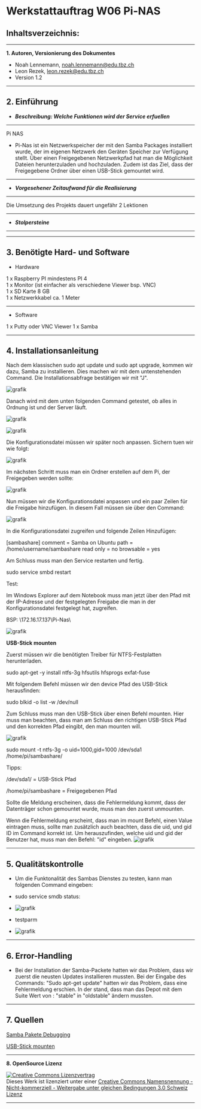 Werkstattauftrag W06 Pi-NAS
===========================================================================

**Inhaltsverzeichnis:**
-------------------
---
**1. Autoren, Versionierung des Dokumentes**
   - Noah Lennemann, noah.lennemann@edu.tbz.ch
   - Leon Rezek, leon.rezek@edu.tbz.ch
   - Version 1.2

---
   
**2. Einführung** 
---
   - _**Beschreibung: Welche Funktionen wird der Service erfuellen**_
---
Pi NAS
- Pi-Nas ist ein Netzwerkspeicher der mit den Samba Packages installiert wurde, der im eigenen Netzwerk den Geräten Speicher zur Verfügung stellt. Über einen Freigegebenen Netzwerkpfad hat man die Möglichkeit Dateien herunterzuladen und hochzuladen. Zudem ist das Ziel, dass der Freigegebene Ordner über einen USB-Stick gemountet wird. 
---
   - _**Vorgesehener Zeitaufwand für die Realisierung**_
---
Die Umsetzung des Projekts dauert ungefähr 2 Lektionen
   
---
   - _**Stolpersteine**_
---
---
**3. Benötigte Hard- und Software**
---
   - Hardware

1 x Raspberry PI mindestens PI 4 <br>
1 x Monitor (ist einfacher als verschiedene Viewer bsp. VNC) <br>
1 x SD Karte 8 GB <br>
1 x Netzwerkkabel ca. 1 Meter <br>

---
   - Software

1 x Putty oder VNC Viewer
1 x Samba
	
---
**4. Installationsanleitung**
---
Nach dem klassischen sudo apt update und sudo apt upgrade, kommen wir dazu, Samba zu installieren. Dies machen wir mit dem untenstehenden Command. Die Installationsabfrage bestätigen wir mit "J".

![grafik](https://user-images.githubusercontent.com/89446419/139811389-690345b4-06a5-4ceb-b7d0-6720bae1cd3b.png)

Danach wird mit dem unten folgenden Command getestet, ob alles in Ordnung ist und der Server läuft.

![grafik](https://user-images.githubusercontent.com/89446419/139811405-f43ae8ad-f039-403a-8cd2-a79b88e0731e.png)

![grafik](https://user-images.githubusercontent.com/89446419/139811441-53971b6d-30a0-4a3f-bfac-997d2e586a31.png)


Die Konfigurationsdatei müssen wir später noch anpassen. Sichern tuen wir wie folgt: 

![grafik](https://user-images.githubusercontent.com/89446419/139811463-a9219352-77a9-4aa7-951c-6f7bdc1d1c3e.png)


Im nächsten Schritt muss man ein Ordner erstellen auf dem Pi, der Freigegeben werden sollte:

![grafik](https://user-images.githubusercontent.com/89446419/139811706-61560540-48e2-4fcd-a266-a37877ee4bb4.png)


Nun müssen wir die Konfigurationsdatei anpassen und ein paar Zeilen für die Freigabe hinzufügen. In diesem Fall müssen sie über den Command: 

![grafik](https://user-images.githubusercontent.com/89446419/139811756-48a844c9-7913-46df-91e5-c7047df4572b.png)

In die Konfigurationsdatei zugreifen und folgende Zeilen Hinzufügen:

[sambashare]
    comment = Samba on Ubuntu
    path = /home/username/sambashare
    read only = no
    browsable = yes


Am Schluss muss man den Service restarten und fertig.

sudo service smbd restart

Test:

Im Windows Explorer auf dem Notebook muss man jetzt über den Pfad mit der IP-Adresse und der festgelegten Freigabe die man in der Konfigurationsdatei festgelegt hat, zugreifen.

BSP: \\172.16.17.137\Pi-Nas\

![grafik](https://user-images.githubusercontent.com/89446419/139811937-dd474ed3-2446-4a41-a649-27ff500b917e.png)



**USB-Stick mounten**

Zuerst müssen wir die benötigten Treiber für NTFS-Festplatten herunterladen.

sudo apt-get -y install ntfs-3g hfsutils hfsprogs exfat-fuse

Mit folgendem Befehl müssen wir den device Pfad des USB-Stick herausfinden:

sudo blkid -o list -w /dev/null

Zum Schluss muss man den USB-Stick über einen Befehl mounten. Hier muss man beachten, dass man am Schluss den richtigen USB-Stick Pfad und den korrekten Pfad eingibt, den man mounten will.

![grafik](https://user-images.githubusercontent.com/89446419/139812021-63f054ed-412d-4f20-9ac3-24de453e3336.png)

sudo mount -t ntfs-3g -o uid=1000,gid=1000 /dev/sda1 /home/pi/sambashare/


Tipps: 

/dev/sda1/ = USB-Stick Pfad

/home/pi/sambashare = Freigegebenen Pfad

Sollte die Meldung erscheinen, dass die Fehlermeldung kommt, dass der Datenträger schon gemountet wurde, muss man den zuerst unmounten.
 

Wenn die Fehlermeldung erscheint, dass man im mount Befehl, einen Value eintragen muss, sollte man zusätzlich auch beachten, dass die uid, und gid ID im Command korrekt ist. Um herauszufinden, welche uid und gid der Benutzer hat, muss man den Befehl: "id" eingeben.
![grafik](https://user-images.githubusercontent.com/89446419/139811290-ae4015af-0891-41f9-befd-13b72d47d840.png)


---
**5. Qualitätskontrolle**
---
- Um die Funktonalität des Sambas Dienstes zu testen, kann man folgenden Command eingeben:

- sudo service smdb status:
- ![grafik](https://user-images.githubusercontent.com/89446419/138848861-c8373b4b-ef10-4f69-888c-fb35f206a59f.png)
 
- testparm
- ![grafik](https://user-images.githubusercontent.com/89446419/138849314-77a37703-1458-4c62-9a9d-a0e9bca6275b.png)

---

**6. Error-Handling** 
---
- Bei der Installation der Samba-Packete hatten wir das Problem, dass wir zuerst die neusten Updates installieren mussten. Bei der Eingabe des Commands: "Sudo apt-get update" hatten wir das Problem, dass eine Fehlermeldung erschien. In der stand, dass man das Depot mit dem Suite Wert von : "stable" in "oldstable" ändern mussten.
---
**7. Quellen**
---

<a href=https://exerror.com/repository-http-deb-debian-org-debian-buster-updates-inrelease-changed-its-suite-value-from-stable-updates-to-oldstable-updates>Samba Pakete Debugging</a> 

<a href=https://ittweak.de/raspberry-pi-nas-server-datei-server-einrichten-mit-samba>USB-Stick mounten</a> 


---

**8. OpenSource Lizenz**


<a rel="license" href="http://creativecommons.org/licenses/by-nc-sa/3.0/ch/"><img alt="Creative Commons Lizenzvertrag" style="border-width:0" src="https://i.creativecommons.org/l/by-nc-sa/3.0/ch/88x31.png" /></a><br />Dieses Werk ist lizenziert unter einer <a rel="license" href="http://creativecommons.org/licenses/by-nc-sa/3.0/ch/">Creative Commons Namensnennung - Nicht-kommerziell - Weitergabe unter gleichen Bedingungen 3.0 Schweiz Lizenz</a>

 

- - -
